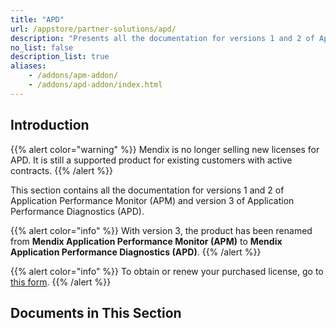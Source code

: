 ```yaml
---
title: "APD"
url: /appstore/partner-solutions/apd/
description: "Presents all the documentation for versions 1 and 2 of Application Performance Monitor (APM) and version 3 of Application Performance Diagnostics (APD)."
no_list: false
description_list: true
aliases:
    - /addons/apm-addon/
    - /addons/apd-addon/index.html
---
```


## Introduction

{{% alert color="warning" %}}
Mendix is no longer selling new licenses for APD. It is still a supported product for existing customers with active contracts.
{{% /alert %}}

This section contains all the documentation for versions 1 and 2 of Application Performance Monitor (APM) and version 3 of Application Performance Diagnostics (APD).

{{% alert color="info" %}}
With version 3, the product has been renamed from **Mendix Application Performance Monitor (APM)** to **Mendix Application Performance Diagnostics (APD)**.
{{% /alert %}}

{{% alert color="info" %}}
To obtain or renew your purchased license, go to [this form](https://addon.mendix.com/index.html).
{{% /alert %}}

## Documents in This Section
